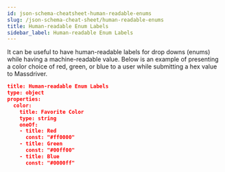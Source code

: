 ```yaml
---
id: json-schema-cheatsheet-human-readable-enums
slug: /json-schema-cheat-sheet/human-readable-enums
title: Human-readable Enum Labels
sidebar_label: Human-readable Enum Labels
---
```


It can be useful to have human-readable labels for drop downs (enums) while having a machine-readable value. Below is an example of presenting a color choice of red, green, or blue to a user while submitting a hex value to Massdriver.

```json
title: Human-readable Enum Labels
type: object
properties:
  color:
    title: Favorite Color
    type: string
    oneOf:
    - title: Red
      const: "#ff0000"
    - title: Green
      const: "#00ff00"
    - title: Blue
      const: "#0000ff"
```
